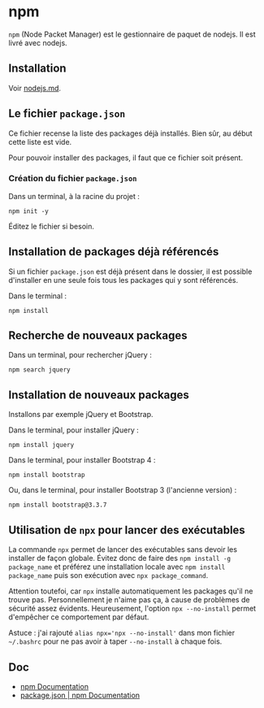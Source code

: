 # npm

`npm` (Node Packet Manager) est le gestionnaire de paquet de nodejs.
Il est livré avec nodejs.

## Installation

Voir [nodejs.md](nodejs.md).

## Le fichier `package.json`

Ce fichier recense la liste des packages déjà installés.
Bien sûr, au début cette liste est vide.

Pour pouvoir installer des packages, il faut que ce fichier soit présent.

### Création du fichier `package.json`

Dans un terminal, à la racine du projet :

    npm init -y

Éditez le fichier si besoin.

## Installation de packages déjà référencés

Si un fichier `package.json` est déjà présent dans le dossier, il est possible d'installer en une seule fois tous les packages qui y sont référencés.

Dans le terminal :

    npm install

## Recherche de nouveaux packages

Dans un terminal, pour rechercher jQuery :

    npm search jquery

## Installation de nouveaux packages

Installons par exemple jQuery et Bootstrap.

Dans le terminal, pour installer jQuery :

    npm install jquery

Dans le terminal, pour installer Bootstrap 4 :

    npm install bootstrap

Ou, dans le terminal, pour installer Bootstrap 3 (l'ancienne version) :

    npm install bootstrap@3.3.7

## Utilisation de `npx` pour lancer des exécutables

La commande `npx` permet de lancer des exécutables sans devoir les installer de façon globale.
Évitez donc de faire des `npm install -g package_name` et préférez une installation locale avec `npm install package_name` puis son exécution avec `npx package_command`.

Attention toutefoi, car `npx` installe automatiquement les packages qu'il ne trouve pas.
Personnellement je n'aime pas ça, à cause de problèmes de sécurité assez évidents.
Heureusement, l'option `npx --no-install` permet d'empêcher ce comportement par défaut.

Astuce : j'ai rajouté `alias npx='npx --no-install'` dans mon fichier `~/.bashrc` pour ne pas avoir à taper `--no-install` à chaque fois.

## Doc

- [npm Documentation](https://docs.npmjs.com/)
- [package.json | npm Documentation](https://docs.npmjs.com/files/package.json)

